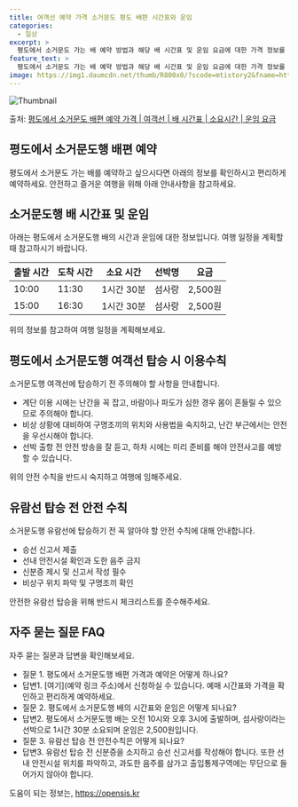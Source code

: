 ```yaml
---
title: 여객선 예약 가격 소거문도 평도 배편 시간표와 운임
categories:
  - 일상
excerpt: >
  평도에서 소거문도 가는 배 예약 방법과 해당 배 시간표 및 운임 요금에 대한 가격 정보를 안내 드리겠습니다. 안전하고 재밋는 소거문도행 여행을 위해 아래 정보 참고하시기 바랍니다. 소거문도행 배편 예약하기 👈 클릭평도에서 소거문도행 배 시간표출발 시간도착 시간소요 시간선박명요금10:0011:301시간 30분섬사랑2,500원15:0016:301시간 30분섬사랑2,500원소거문도행 배편 예약하기 👈 클릭평도에서 소거문도행 여객선 탑승 시 이용수칙평도에서 소거문도행 배 출항시간을 확인한 후 충분한 여유시간을 갖고 선박에 탑승하는 것이 중요합니다. 중요한 내용계단 이용 시에는 난간을 꼭 잡고, 바람이나 파도가 심한 경우 몸이 흔들릴 수 있으므로 주의해야 합니다.비상 상황에 대비하여 구명조끼의 위치와 사용법을 숙..
feature_text: >
  평도에서 소거문도 가는 배 예약 방법과 해당 배 시간표 및 운임 요금에 대한 가격 정보를 안내 드리겠습니다. 안전하고 재밋는 소거문도행 여행을 위해 아래 정보 참고하시기 바랍니다. 소거문도행 배편 예약하기 👈 클릭평도에서 소거문도행 배 시간표출발 시간도착 시간소요 시간선박명요금10:0011:301시간 30분섬사랑2,500원15:0016:301시간 30분섬사랑2,500원소거문도행 배편 예약하기 👈 클릭평도에서 소거문도행 여객선 탑승 시 이용수칙평도에서 소거문도행 배 출항시간을 확인한 후 충분한 여유시간을 갖고 선박에 탑승하는 것이 중요합니다. 중요한 내용계단 이용 시에는 난간을 꼭 잡고, 바람이나 파도가 심한 경우 몸이 흔들릴 수 있으므로 주의해야 합니다.비상 상황에 대비하여 구명조끼의 위치와 사용법을 숙..
image: https://img1.daumcdn.net/thumb/R800x0/?scode=mtistory2&fname=https%3A%2F%2Fblog.kakaocdn.net%2Fdn%2FdN2WjK%2FbtsHBU5oMEy%2F5ZZPif1JEnw6uDDfKbfLvk%2Fimg.webp
---
```


![Thumbnail](https://img1.daumcdn.net/thumb/R800x0/?scode=mtistory2&fname=https%3A%2F%2Fblog.kakaocdn.net%2Fdn%2FdN2WjK%2FbtsHBU5oMEy%2F5ZZPif1JEnw6uDDfKbfLvk%2Fimg.webp)

<p>출처: <a href="https://opensis.kr/entry/%ED%8F%89%EB%8F%84%EC%97%90%EC%84%9C-%EC%86%8C%EA%B1%B0%EB%AC%B8%EB%8F%84-%EB%B0%B0%ED%8E%B8-%EC%98%88%EC%95%BD-%EA%B0%80%EA%B2%A9-%EC%97%AC%EA%B0%9D%EC%84%A0-%EB%B0%B0-%EC%8B%9C%EA%B0%84%ED%91%9C-%EC%86%8C%EC%9A%94%EC%8B%9C%EA%B0%84-%EC%9A%B4%EC%9E%84-%EC%9A%94%EA%B8%88" rel="dofollow">평도에서 소거문도 배편 예약 가격 | 여객선 | 배 시간표 | 소요시간 | 운임 요금</a> </p>

## 평도에서 소거문도행 배편 예약

평도에서 소거문도 가는 배를 예약하고 싶으시다면 아래의 정보를 확인하시고 편리하게 예약하세요. 안전하고 즐거운 여행을 위해 아래 안내사항을
참고하세요.

## 소거문도행 배 시간표 및 운임

아래는 평도에서 소거문도행 배의 시간과 운임에 대한 정보입니다. 여행 일정을 계획할 때 참고하시기 바랍니다.

출발 시간 | 도착 시간 | 소요 시간 | 선박명 | 요금  
---|---|---|---|---  
10:00 | 11:30 | 1시간 30분 | 섬사랑 | 2,500원  
15:00 | 16:30 | 1시간 30분 | 섬사랑 | 2,500원  
  
위의 정보를 참고하여 여행 일정을 계획해보세요.

## 평도에서 소거문도행 여객선 탑승 시 이용수칙

소거문도행 여객선에 탑승하기 전 주의해야 할 사항을 안내합니다.

  * 계단 이용 시에는 난간을 꼭 잡고, 바람이나 파도가 심한 경우 몸이 흔들릴 수 있으므로 주의해야 합니다.
  * 비상 상황에 대비하여 구명조끼의 위치와 사용법을 숙지하고, 난간 부근에서는 안전을 우선시해야 합니다.
  * 선박 출항 전 안전 방송을 잘 듣고, 하차 시에는 미리 준비를 해야 안전사고를 예방할 수 있습니다.

위의 안전 수칙을 반드시 숙지하고 여행에 임해주세요.

## 유람선 탑승 전 안전 수칙

소거문도행 유람선에 탑승하기 전 꼭 알아야 할 안전 수칙에 대해 안내합니다.

  * 승선 신고서 제출
  * 선내 안전시설 확인과 도한 음주 금지
  * 신분증 제시 및 신고서 작성 필수
  * 비상구 위치 파악 및 구명조끼 확인

안전한 유람선 탑승을 위해 반드시 체크리스트를 준수해주세요.

## 자주 묻는 질문 FAQ

자주 묻는 질문과 답변을 확인해보세요.

  * 질문 1. 평도에서 소거문도행 배편 가격과 예약은 어떻게 하나요?
  * 답변1. [여기](예약 링크 주소)에서 신청하실 수 있습니다. 예매 시간표와 가격을 확인하고 편리하게 예약하세요.
  * 질문 2. 평도에서 소거문도행 배의 시간표와 운임은 어떻게 되나요?
  * 답변2. 평도에서 소거문도행 배는 오전 10시와 오후 3시에 출발하며, 섬사랑이라는 선박으로 1시간 30분 소요되며 운임은 2,500원입니다.
  * 질문 3. 유람선 탑승 전 안전수칙은 어떻게 되나요?
  * 답변3. 유람선 탑승 전 신분증을 소지하고 승선 신고서를 작성해야 합니다. 또한 선내 안전시설 위치를 파악하고, 과도한 음주를 삼가고 출입통제구역에는 무단으로 들어가지 않아야 합니다.

 

도움이 되는 정보는, <a href="https://opensis.kr" rel="dofollow">https://opensis.kr</a>


